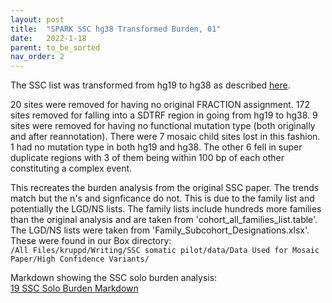 ```yaml
---
layout: post
title:  "SPARK SSC hg38 Transformed Burden, 01"
date:   2022-1-18
parent: to_be_sorted
nav_order: 2
---
```


The SSC list was transformed from hg19 to hg38 as described [here](https://arsnishida.github.io/2021/11/30/post-0066.html).

20 sites were removed for having no original FRACTION assignment. 172 sites removed for falling into a SDTRF region in going from hg19 to hg38. 9 sites were removed for having no functional mutation type (both originally and after reannotation). There were 7 mosaic child sites lost in this fashion. 1 had no mutation type in both hg19 and hg38. The other 6 fell in super duplicate regions with 3 of them being within 100 bp of each other constituting a complex event.

This recreates the burden analysis from the original SSC paper. The trends match but the n's and signficance do not. This is due to the family list and potentially the LGD/NS lists. The family lists include hundreds more families than the original analysis and are taken from 'cohort_all_families_list.table'. The LGD/NS lists were taken from 'Family_Subcohort_Designations.xlsx'. These were found in our Box directory:
<br>`/All Files/kruppd/Writing/SSC somatic pilot/data/Data Used for Mosaic Paper/High Confidence Variants/`

Markdown showing the SSC solo burden analysis:
<br>[19 SSC Solo Burden Markdown](https://www.dropbox.com/s/0pv9gk7cxk24v9j/19_burden_genesets_ssc_missense.html?dl=0)

